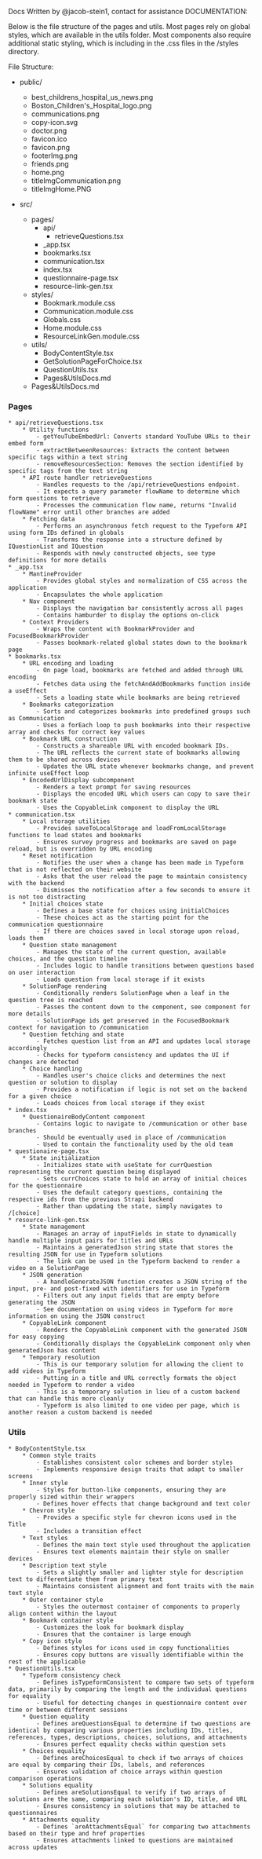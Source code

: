 Docs Written by @jacob-stein1, contact for assistance
DOCUMENTATION:

Below is the file structure of the pages and utils. Most pages rely on global styles, which are available in the utils folder. Most components also require additional static styling, which is including in the .css files in the /styles directory.

File Structure:

- public/

  - best_childrens_hospital_us_news.png
  - Boston_Children's_Hospital_logo.png
  - communications.png
  - copy-icon.svg
  - doctor.png
  - favicon.ico
  - favicon.png
  - footerImg.png
  - friends.png
  - home.png
  - titleImgCommunication.png
  - titleImgHome.PNG

- src/
  - pages/
    - api/
      - retrieveQuestions.tsx
    - \_app.tsx
    - bookmarks.tsx
    - communication.tsx
    - index.tsx
    - questionnaire-page.tsx
    - resource-link-gen.tsx
  - styles/
    - Bookmark.module.css
    - Communication.module.css
    - Globals.css
    - Home.module.css
    - ResourceLinkGen.module.css
  - utils/
    - BodyContentStyle.tsx
    - GetSolutionPageForChoice.tsx
    - QuestionUtils.tsx
    - Pages&UtilsDocs.md
  - Pages&UtilsDocs.md

### Pages

    * api/retrieveQuestions.tsx
        * Utility functions
            - getYouTubeEmbedUrl: Converts standard YouTube URLs to their embed form
            - extractBetweenResources: Extracts the content between specific tags within a text string
            - removeResourcesSection: Removes the section identified by specific tags from the text string
        * API route handler retrieveQuestions
            - Handles requests to the /api/retrieveQuestions endpoint.
            - It expects a query parameter flowName to determine which form questions to retrieve
            - Processes the communication flow name, returns "Invalid flowName" error until other branches are added
        * Fetching data
            - Performs an asynchronous fetch request to the Typeform API using form IDs defined in globals
            - Transforms the response into a structure defined by IQuestionList and IQuestion
            - Responds with newly constructed objects, see type definitions for more details
    * _app.tsx
        * MantineProvider
            - Provides global styles and normalization of CSS across the application
            - Encapsulates the whole application
        * Nav component
            - Displays the navigation bar consistently across all pages
            - Contains hamburder to display the options on-click
        * Context Providers
            - Wraps the content with BookmarkProvider and FocusedBookmarkProvider
            - Passes bookmark-related global states down to the bookmark page
    * bookmarks.tsx
        * URL encoding and loading
            - On page load, bookmarks are fetched and added through URL encoding
            - Fetches data using the fetchAndAddBookmarks function inside a useEffect
            - Sets a loading state while bookmarks are being retrieved
        * Bookmarks categorization
            - Sorts and categorizes bookmarks into predefined groups such as Communication
            - Uses a forEach loop to push bookmarks into their respective array and checks for correct key values
        * Bookmark URL construction
            - Constructs a shareable URL with encoded bookmark IDs.
            - The URL reflects the current state of bookmarks allowing them to be shared across devices
            - Updates the URL state whenever bookmarks change, and prevent infinite useEffect loop
        * EncodedUrlDisplay subcomponent
            - Renders a text prompt for saving resources
            - Displays the encoded URL which users can copy to save their bookmark state
            - Uses the CopyableLink component to display the URL
    * communication.tsx
        * Local storage utilities
            - Provides saveToLocalStorage and loadFromLocalStorage functions to load states and bookmarks
            - Ensures survey progress and bookmarks are saved on page reload, but is overridden by URL encoding
        * Reset notification
            - Notifies the user when a change has been made in Typeform that is not reflected on their website
            - Asks that the user reload the page to maintain consistency with the backend
            - Dismisses the notification after a few seconds to ensure it is not too distracting
        * Initial choices state
            - Defines a base state for choices using initialChoices
            - These choices act as the starting point for the communication questionnaire
            - If there are choices saved in local storage upon reload, loads them
        * Question state management
            - Manages the state of the current question, available choices, and the question timeline
            - Includes logic to handle transitions between questions based on user interaction
            - Loads question from local storage if it exists
        * SolutionPage rendering
            - Conditionally renders SolutionPage when a leaf in the question tree is reached
            - Passes the content down to the component, see component for more details
            - SolutionPage ids get preserved in the FocusedBookmark context for navigation to /communication
        * Question fetching and state
            - Fetches question list from an API and updates local storage accordingly
            - Checks for typeform consistency and updates the UI if changes are detected
        * Choice handling
            - Handles user's choice clicks and determines the next question or solution to display
            - Provides a notification if logic is not set on the backend for a given choice
            - Loads choices from local storage if they exist
    * index.tsx
        * QuestionaireBodyContent component
            - Contains logic to navigate to /communication or other base branches
            - Should be eventually used in place of /communication
            - Used to contain the functionality used by the old team
    * questionaire-page.tsx
        * State initialization
            - Initializes state with useState for currQuestion representing the current question being displayed
            - Sets currChoices state to hold an array of initial choices for the questionnaire
            - Uses the default category questions, containing the respective ids from the previous Strapi backend
            - Rather than updating the state, simply navigates to /[choice]
    * resource-link-gen.tsx
        * State management
            - Manages an array of inputFields in state to dynamically handle multiple input pairs for titles and URLs
            - Maintains a generatedJson string state that stores the resulting JSON for use in Typeform solutions
            - The link can be used in the Typeform backend to render a video on a SolutionPage
        * JSON generation
            - A handleGenerateJSON function creates a JSON string of the input, pre- and post-fixed with identifiers for use in Typeform
            - Filters out any input fields that are empty before generating the JSON
            - See documentation on using videos in Typeform for more information on using the JSON construct
        * CopyableLink component
            - Renders the CopyableLink component with the generated JSON for easy copying
            - Conditionally displays the CopyableLink component only when generatedJson has content
        * Temporary resolution
            - This is our temporary solution for allowing the client to add videos in Typeform
            - Putting in a title and URL correctly formats the object needed in Typeform to render a video
            - This is a temporary solution in lieu of a custom backend that can handle this more cleanly
            - Typeform is also limited to one video per page, which is another reason a custom backend is needed

### Utils

    * BodyContentStyle.tsx
        * Common style traits
            - Establishes consistent color schemes and border styles
            - Implements responsive design traits that adapt to smaller screens
        * Inner style
            - Styles for button-like components, ensuring they are properly sized within their wrappers
            - Defines hover effects that change background and text color
        * Chevron style
            - Provides a specific style for chevron icons used in the Title
            - Includes a transition effect
        * Text styles
            - Defines the main text style used throughout the application
            - Ensures text elements maintain their style on smaller devices
        * Description text style
            - Sets a slightly smaller and lighter style for description text to differentiate them from primary text
            - Maintains consistent alignment and font traits with the main text style
        * Outer container style
            - Styles the outermost container of components to properly align content within the layout
        * Bookmark container style
            - Customizes the look for bookmark display
            - Ensures that the container is large enough
        * Copy icon style
            - Defines styles for icons used in copy functionalities
            - Ensures copy buttons are visually identifiable within the rest of the applicable
    * QuestionUtils.tsx
        * Typeform consistency check
            - Defines isTypeformConsistent to compare two sets of typeform data, primarily by comparing the length and the individual questions for equality
            - Useful for detecting changes in questionnaire content over time or between different sessions
        * Question equality
            - Defines areQuestionsEqual to determine if two questions are identical by comparing various properties including IDs, titles, references, types, descriptions, choices, solutions, and attachments
            - Ensures perfect equality checks within question sets
        * Choices equality
            - Defines areChoicesEqual to check if two arrays of choices are equal by comparing their IDs, labels, and references
            - Ensures validation of choice arrays within question comparison operations
        * Solutions equality
            - Defines areSolutionsEqual to verify if two arrays of solutions are the same, comparing each solution's ID, title, and URL
            - Ensures consistency in solutions that may be attached to questionnaires
        * Attachments equality
            - Defines `areAttachmentsEqual` for comparing two attachments based on their type and href properties
            - Ensures attachments linked to questions are maintained across updates
